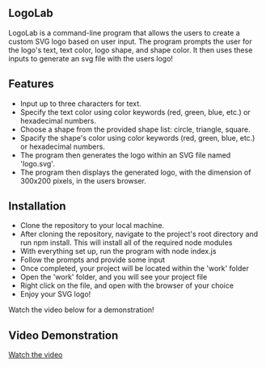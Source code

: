 ## LogoLab

LogoLab is a command-line program that allows the users to create a custom SVG logo based on user input.
The program prompts the user for the logo's text, text color, logo shape, and shape color.
It then uses these inputs to generate an svg file with the users logo!

## Features

- Input up to three characters for text.
- Specify the text color using color keywords (red, green, blue, etc.) or hexadecimal numbers.
- Choose a shape from the provided shape list: circle, triangle, square.
- Spacify the shape's color using color keywords (red, green, blue, etc.) or hexadecimal numbers.
- The program then generates the logo within an SVG file named 'logo.svg'.
- The program then displays the generated logo, with the dimension of 300x200 pixels, in the users browser.

## Installation

- Clone the repository to your local machine.
- After cloning the repository, navigate to the project's root directory
  and run npm install. This will install all of the required node modules
- With everything set up, run the program with node index.js
- Follow the prompts and provide some input
- Once completed, your project will be located within the 'work' folder
- Open the 'work' folder, and you will see your project file
- Right click on the file, and open with the browser of your choice
- Enjoy your SVG logo!

Watch the video below for a demonstration!

## Video Demonstration

[Watch the video](https://drive.google.com/file/d/1PEJkE2DdFiQaiNfDyVxJl41A7lJdIpW8/view)
